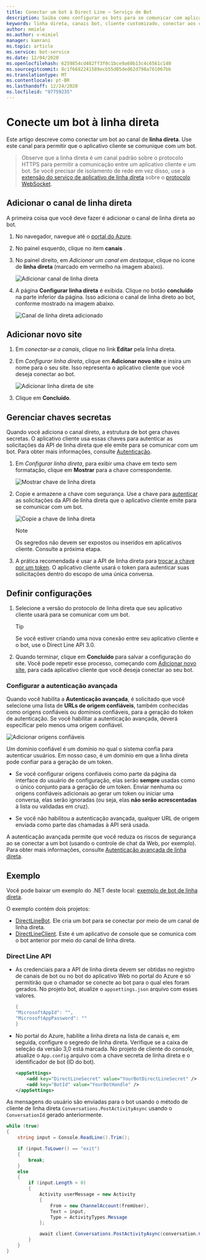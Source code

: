 ```yaml
---
title: Conectar um bot à Direct Line – Serviço de Bot
description: Saiba como configurar os bots para se comunicar com aplicativos cliente. Consulte como usar o canal de linha direta para essa finalidade.
keywords: linha direta, canais bot, cliente customizado, conectar aos canais, configurar
author: mmiele
ms.author: v-mimiel
manager: kamrani
ms.topic: article
ms.service: bot-service
ms.date: 12/04/2020
ms.openlocfilehash: 6259854cd482ff3f0c1bce9a60b13c4c6561c140
ms.sourcegitcommit: 8c1f6682241589ecb55d05ded62d798a761067bb
ms.translationtype: MT
ms.contentlocale: pt-BR
ms.lasthandoff: 12/24/2020
ms.locfileid: "97759235"
---
```

# <a name="connect-a-bot-to-direct-line"></a>Conecte um bot à linha direta

Este artigo descreve como conectar um bot ao canal de **linha direta**. Use este canal para permitir que o aplicativo cliente se comunique com um bot.

> Observe que a linha direta é um canal padrão sobre o protocolo HTTPS para permitir a comunicação entre um aplicativo cliente e um bot. Se você precisar de isolamento de rede em vez disso, use a [extensão do serviço de aplicativo de linha direta](bot-service-channel-directline-extension.md) sobre o [protocolo WebSocket](https://tools.ietf.org/html/rfc6455).


## <a name="add-the-direct-line-channel"></a>Adicionar o canal de linha direta

A primeira coisa que você deve fazer é adicionar o canal de linha direta ao bot.

1. No navegador, navegue até o [portal do Azure](https://portal.azure.com/).
1. No painel esquerdo, clique no item **canais** .
1. No painel direito, em *Adicionar um canal em destaque*, clique no ícone de **linha direta** (marcado em vermelho na imagem abaixo).

    ![Adicionar canal de linha direta](media/bot-service-channel-connect-directline/add-directline-channel.png "Adicionar canal de linha direta")

1. A página **Configurar linha direta** é exibida. Clique no botão **concluído** na parte inferior da página. Isso adiciona o canal de linha direto ao bot, conforme mostrado na imagem abaixo.

    ![Canal de linha direta adicionado](media/bot-service-channel-connect-directline/added-directline-channel.png "Canal de linha direta adicionado")

## <a name="add-new-site"></a>Adicionar novo site

1. Em *conectar-se a canais*, clique no link **Editar** pela linha direta.
1. Em *Configurar linha direta*, clique em **Adicionar novo site** e insira um nome para o seu site. Isso representa o aplicativo cliente que você deseja conectar ao bot.

    ![Adicionar linha direta de site](media/bot-service-channel-connect-directline/directline-addsite.png)

1. Clique em **Concluído**.

## <a name="manage-secret-keys"></a>Gerenciar chaves secretas

Quando você adiciona o canal direto, a estrutura de bot gera chaves secretas. O aplicativo cliente usa essas chaves para autenticar as solicitações da API de linha direta que ele emite para se comunicar com um bot. Para obter mais informações, consulte [Autenticação](~/rest-api/bot-framework-rest-direct-line-3-0-authentication.md).

1. Em *Configurar linha direta*, para exibir uma chave em texto sem formatação, clique em **Mostrar** para a chave correspondente.

    ![Mostrar chave de linha direta](media/bot-service-channel-connect-directline/directline-showkey.png "Mostrar chave de linha direta")

1. Copie e armazene a chave com segurança. Use a chave para [autenticar](~/rest-api/bot-framework-rest-direct-line-3-0-authentication.md) as solicitações da API de linha direta que o aplicativo cliente emite para se comunicar com um bot.

    ![Copie a chave de linha direta](media/bot-service-channel-connect-directline/directline-copykey.png "Copie a chave de linha direta")

    > [!NOTE]
    > Os segredos não devem ser expostos ou inseridos em aplicativos cliente. Consulte a próxima etapa.

1. A prática recomendada é usar a API de linha direta para [trocar a chave por um token](~/rest-api/bot-framework-rest-direct-line-3-0-authentication.md#generate-token). O aplicativo cliente usará o token para autenticar suas solicitações dentro do escopo de uma única conversa.

## <a name="configure-settings"></a>Definir configurações

1. Selecione a versão do protocolo de linha direta que seu aplicativo cliente usará para se comunicar com um bot.

    > [!TIP]
    > Se você estiver criando uma nova conexão entre seu aplicativo cliente e o bot, use o Direct Line API 3.0.

1. Quando terminar, clique em **Concluído** para salvar a configuração do site. Você pode repetir esse processo, começando com [Adicionar novo site](#add-new-site), para cada aplicativo cliente que você deseja conectar ao seu bot.

### <a name="configure-enhanced-authentication"></a>Configurar a autenticação avançada

Quando você habilita a **Autenticação avançada**, é solicitado que você selecione uma lista de **URLs de origem confiáveis**, também conhecidas como origens confiáveis ou domínios confiáveis, para a geração do token de autenticação. Se você habilitar a autenticação avançada, deverá especificar pelo menos uma origem confiável.

![Adicionar origens confiáveis](media/bot-service-channel-connect-directline/add-trusted-origin-urls.png "Copie a chave de linha direta")

Um domínio confiável é um domínio no qual o sistema confia para autenticar usuários. Em nosso caso, é um domínio em que a linha direta pode confiar para a geração de um token.

- Se você configurar origens confiáveis como parte da página da interface do usuário de configuração, elas serão **sempre** usadas como o único conjunto para a geração de um token. Enviar nenhuma ou origens confiáveis adicionais ao gerar um token ou iniciar uma conversa, elas serão ignoradas (ou seja, elas **não serão acrescentadas** à lista ou validadas em cruz).

- Se você não habilitou a autenticação avançada, qualquer URL de origem enviada como parte das chamadas à API será usada.

A autenticação avançada permite que você reduza os riscos de segurança ao se conectar a um bot (usando o controle de chat da Web, por exemplo). Para obter mais informações, consulte [Autenticação avançada de linha direta](v4sdk/bot-builder-security-enhanced.md).

## <a name="example"></a>Exemplo

Você pode baixar um exemplo do .NET deste local: [exemplo de bot de linha direta](https://github.com/microsoft/BotFramework-DirectLine-DotNet/tree/master/samples/core-DirectLine).

O exemplo contém dois projetos:

- [DirectLineBot](https://github.com/microsoft/BotFramework-DirectLine-DotNet/tree/master/samples/core-DirectLine/DirectLineBot). Ele cria um bot para se conectar por meio de um canal de linha direta.
- [DirectLineClient](https://github.com/microsoft/BotFramework-DirectLine-DotNet/tree/master/samples/core-DirectLine/DirectLineClient). Este é um aplicativo de console que se comunica com o bot anterior por meio do canal de linha direta.

### <a name="direct-line-api"></a>Direct Line API

- As credenciais para a API de linha direta devem ser obtidas no registro de canais de bot ou no bot do aplicativo Web no portal do Azure e só permitirão que o chamador se conecte ao bot para o qual eles foram gerados. No projeto bot, atualize o `appsettings.json` arquivo com esses valores.

    ```csharp
    {
    "MicrosoftAppId": "",
    "MicrosoftAppPassword": ""
    }
    ```

- No portal do Azure, habilite a linha direta na lista de canais e, em seguida, configure o segredo de linha direta. Verifique se a caixa de seleção da versão 3,0 está marcada. No projeto de cliente do console, atualize o `App.config` arquivo com a chave secreta de linha direta e o identificador de bot (ID do bot).

    ```xml
    <appSettings>
        <add key="DirectLineSecret" value="YourBotDirectLineSecret" />
        <add key="BotId" value="YourBotHandle" />
    </appSettings>
    ```

As mensagens do usuário são enviadas para o bot usando o método de cliente de linha direta `Conversations.PostActivityAsync` usando o `ConversationId` gerado anteriormente.

```csharp
while (true)
{
    string input = Console.ReadLine().Trim();

    if (input.ToLower() == "exit")
    {
        break;
    }
    else
    {
        if (input.Length > 0)
        {
            Activity userMessage = new Activity
            {
                From = new ChannelAccount(fromUser),
                Text = input,
                Type = ActivityTypes.Message
            };

            await client.Conversations.PostActivityAsync(conversation.ConversationId, userMessage);
        }
    }
}
```